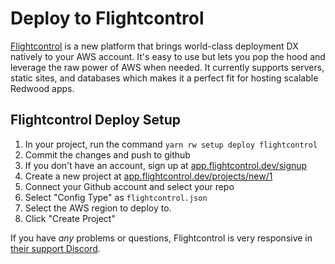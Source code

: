 # Deploy to Flightcontrol

[Flightcontrol](https://www.flightcontrol.dev?ref=redwood) is a new platform that brings world-class deployment DX natively to your AWS account. It's easy to use but lets you pop the hood and leverage the raw power of AWS when needed. It currently supports servers, static sites, and databases which makes it a perfect fit for hosting scalable Redwood apps.

## Flightcontrol Deploy Setup

1. In your project, run the command `yarn rw setup deploy flightcontrol`
2. Commit the changes and push to github
3. If you don't have an account, sign up at [app.flightcontrol.dev/signup](https://app.flightcontrol.dev/signup?ref=redwood)
4. Create a new project at [app.flightcontrol.dev/projects/new/1](https://app.flightcontrol.dev/projects/new/1)
  1. Connect your Github account and select your repo
  2. Select "Config Type" as `flightcontrol.json`
  3. Select the AWS region to deploy to.
  4. Click "Create Project"

If you have *any* problems or questions, Flightcontrol is very responsive in [their support Discord](https://discord.gg/yY8rSPrD6q).

